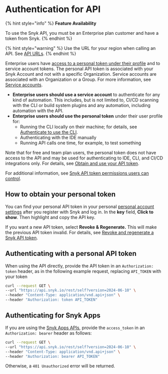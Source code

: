 # Authentication for API

{% hint style="info" %}
**Feature Availability**

To use the Snyk API, you must be an Enterprise plan customer and have a token from Snyk.
{% endhint %}

{% hint style="warning" %}
Use the URL for your region when calling an API. See [API URLs](../rest-api/about-the-rest-api.md#api-urls).
{% endhint %}

Enterprise users have [access to a personal token under their profile](./#how-to-obtain-your-personal-token) and to service account tokens. The personal API token is associated with your Snyk Account and not with a specific Organization. Service accounts are associated with an Organization or a Group. For more information, see [Service accounts](../../implementation-and-setup/enterprise-setup/service-accounts/).

* **Enterprise users should use a service account** to authenticate for any kind of automation. This includes, but is not limited to, CI/CD scanning with the CLI or build system plugins and any automation, including automation with the API.
* **Enterprise users should use the personal token** under their user profile for:
  * Running the CLI locally on their machine; for details, see [Authenticate to use the CLI](../../developer-tools/snyk-cli/authenticate-to-use-the-cli.md).
  * Authenticating with the IDE manually
  * Running API calls one time, for example, to test something

Note that for free and team plan users, the personal token does not have access to the API and may be used for authenticating to IDE, CLI, and CI/CD integrations only. For details, see [Obtain and use your API token](../../discover-snyk/getting-started/#obtain-and-use-your-snyk-api-token).

For additional information, see [Snyk API token permissions users can control](snyk-api-token-permissions-users-can-control.md).

## How to obtain your personal token

You can find your personal API token in your personal [personal account settings](https://app.snyk.io/account) after you register with Snyk and log in. In the **key** field, **Click to show**. Then highlight and copy the API key.

If you want a new API token, select **Revoke & Regenerate.** This will make the previous API token invalid. For details, see [Revoke and regenerate a Snyk API token](revoke-and-regenerate-a-snyk-api-token.md).

## Authenticating with a personal API token

When using the API directly, provide the API token in an `Authorization: token` header, as in the following example request, replacing `API_TOKEN` with your token

```bash
curl --request GET \
--url "https://api.snyk.io/rest/self?version=2024-06-10" \
--header "Content-Type: application/vnd.api+json" \
--header "Authorization: token API_TOKEN"
```

## Authenticating for Snyk Apps

If you are using the [Snyk Apps APIs](../using-specific-snyk-apis/snyk-apps-apis/), provide the `access_token` in an `Authorization: bearer` header as follows:

```bash
curl --request GET \
--url "https://api.snyk.io/rest/self?version=2024-06-10" \
--header "Content-Type: application/vnd.api+json" \
--header "Authorization: bearer API_TOKEN"
```

Otherwise, a `401 Unauthorized` error will be returned.

